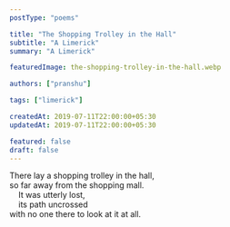 ```yaml
---
postType: "poems"

title: "The Shopping Trolley in the Hall"
subtitle: "A Limerick"
summary: "A Limerick"

featuredImage: the-shopping-trolley-in-the-hall.webp

authors: ["pranshu"]

tags: ["limerick"]

createdAt: 2019-07-11T22:00:00+05:30
updatedAt: 2019-07-11T22:00:00+05:30

featured: false
draft: false
---
```


There lay a shopping trolley in the hall,  
so far away from the shopping mall.  
&nbsp;&nbsp;&nbsp;&nbsp;It was utterly lost,  
&nbsp;&nbsp;&nbsp;&nbsp;its path uncrossed  
with no one there to look at it at all.


